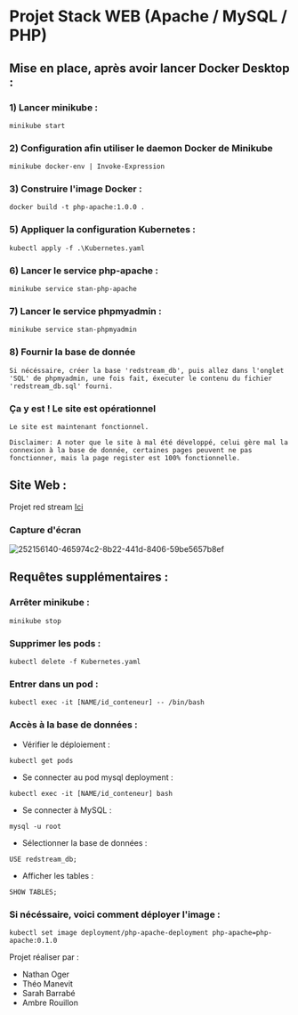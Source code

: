 # Projet Stack WEB (Apache / MySQL / PHP)


## Mise en place, après avoir lancer Docker Desktop :

### 1) Lancer minikube :
```
minikube start
```

### 2) Configuration afin utiliser le daemon Docker de Minikube
```
minikube docker-env | Invoke-Expression
```

### 3) Construire l'image Docker :
```
docker build -t php-apache:1.0.0 .
```

### 5) Appliquer la configuration Kubernetes :
```
kubectl apply -f .\Kubernetes.yaml
```

### 6) Lancer le service php-apache :
```
minikube service stan-php-apache
```

### 7) Lancer le service phpmyadmin :
```
minikube service stan-phpmyadmin
```

### 8) Fournir la base de donnée
```
Si nécéssaire, créer la base 'redstream_db', puis allez dans l'onglet 'SQL' de phpmyadmin, une fois fait, éxecuter le contenu du fichier 'redstream_db.sql' fourni.
```

### Ça y est ! Le site est opérationnel
```
Le site est maintenant fonctionnel.

Disclaimer: A noter que le site à mal été développé, celui gère mal la connexion à la base de donnée, certaines pages peuvent ne pas fonctionner, mais la page register est 100% fonctionnelle.
```

## Site Web : 

Projet red stream [Ici](https://github.com/WH1T3-E4GL3/project-red-stream)

### Capture d'écran
![252156140-465974c2-8b22-441d-8406-59be5657b8ef](https://github.com/WH1T3-E4GL3/project-red-stream/assets/118425907/58b9be48-7769-4a20-a920-f331b296aab9)



## Requêtes supplémentaires :

### Arrêter minikube :
```
minikube stop
```

### Supprimer les pods : 
```
kubectl delete -f Kubernetes.yaml
```

### Entrer dans un pod :
```
kubectl exec -it [NAME/id_conteneur] -- /bin/bash
```

### Accès à la base de données :
- Vérifier le déploiement : 
```
kubectl get pods
```

- Se connecter au pod mysql deployment :
```
kubectl exec -it [NAME/id_conteneur] bash
```

- Se connecter à MySQL :
```
mysql -u root
```

- Sélectionner la base de données :
```
USE redstream_db;
```

- Afficher les tables :
```
SHOW TABLES;
```

### Si nécéssaire, voici comment déployer l'image : 
```
kubectl set image deployment/php-apache-deployment php-apache=php-apache:0.1.0
```

Projet réaliser par :  

  - Nathan Oger
  - Théo Manevit  
  - Sarah Barrabé
  - Ambre Rouillon  
